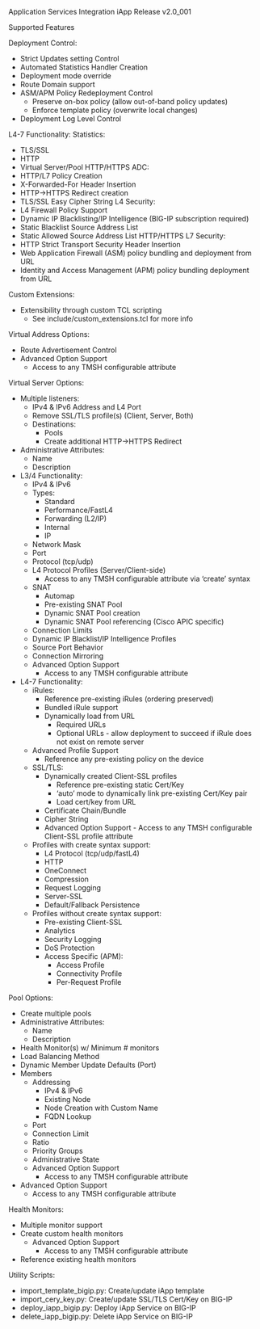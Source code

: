 Application Services Integration iApp
Release v2.0_001

Supported Features

Deployment Control:
 - Strict Updates setting Control
 - Automated Statistics Handler Creation
 - Deployment mode override
 - Route Domain support
 - ASM/APM Policy Redeployment Control
   - Preserve on-box policy (allow out-of-band policy updates)
   - Enforce template policy (overwrite local changes)
 - Deployment Log Level Control

L4-7 Functionality:
 Statistics:
  - TLS/SSL
  - HTTP
  - Virtual Server/Pool
 HTTP/HTTPS ADC:
  - HTTP/L7 Policy Creation
  - X-Forwarded-For Header Insertion
  - HTTP->HTTPS Redirect creation
  - TLS/SSL Easy Cipher String
 L4 Security:
  - L4 Firewall Policy Support
   - Dynamic IP Blacklisting/IP Intelligence (BIG-IP subscription required)
   - Static Blacklist Source Address List
   - Static Allowed Source Address List
 HTTP/HTTPS L7 Security:
  - HTTP Strict Transport Security Header Insertion
  - Web Application Firewall (ASM) policy bundling and deployment from URL
  - Identity and Access Management (APM) policy bundling deployment from URL

Custom Extensions:
 - Extensibility through custom TCL scripting
   - See include/custom_extensions.tcl for more info

Virtual Address Options:
 - Route Advertisement Control
 - Advanced Option Support
   - Access to any TMSH configurable attribute

Virtual Server Options:
 - Multiple listeners:
   - IPv4 & IPv6 Address and L4 Port
   - Remove SSL/TLS profile(s) (Client, Server, Both)
   - Destinations:
     - Pools
     - Create additional HTTP->HTTPS Redirect
 - Administrative Attributes:
   - Name
   - Description
 - L3/4 Functionality:
   - IPv4 & IPv6
   - Types:
     - Standard
     - Performance/FastL4
     - Forwarding (L2/IP)
     - Internal 
     - IP
   - Network Mask
   - Port
   - Protocol (tcp/udp)
   - L4 Protocol Profiles (Server/Client-side)
     - Access to any TMSH configurable attribute via ‘create’ syntax
   - SNAT 
     - Automap
     - Pre-existing SNAT Pool
     - Dynamic SNAT Pool creation
     - Dynamic SNAT Pool referencing (Cisco APIC specific)
   - Connection Limits
   - Dynamic IP Blacklist/IP Intelligence Profiles
   - Source Port Behavior
   - Connection Mirroring
   - Advanced Option Support
     - Access to any TMSH configurable attribute
 - L4-7 Functionality:
   - iRules:
     - Reference pre-existing iRules (ordering preserved)
     - Bundled iRule support
     - Dynamically load from URL
       - Required URLs
       - Optional URLs - allow deployment to succeed if iRule does not exist on remote server
   - Advanced Profile Support
     - Reference any pre-existing policy on the device
   - SSL/TLS:
     - Dynamically created Client-SSL profiles
       - Reference pre-existing static Cert/Key
       - ‘auto’ mode to dynamically link pre-existing Cert/Key pair
       - Load cert/key from URL
     - Certificate Chain/Bundle
     - Cipher String
     - Advanced Option Support - Access to any TMSH configurable Client-SSL profile attribute     
   - Profiles with create syntax support:
     - L4 Protocol (tcp/udp/fastL4)
     - HTTP
     - OneConnect
     - Compression
     - Request Logging
     - Server-SSL
     - Default/Fallback Persistence
   - Profiles without create syntax support:
     - Pre-existing Client-SSL
     - Analytics
     - Security Logging
     - DoS Protection
     - Access Specific (APM):
       - Access Profile
       - Connectivity Profile
       - Per-Request Profile
       
Pool Options:
 - Create multiple pools
 - Administrative Attributes:
   - Name
   - Description
 - Health Monitor(s) w/ Minimum # monitors
 - Load Balancing Method
 - Dynamic Member Update Defaults (Port)
 - Members
   - Addressing
     - IPv4 & IPv6
     - Existing Node
     - Node Creation with Custom Name
     - FQDN Lookup
   - Port
   - Connection Limit
   - Ratio
   - Priority Groups
   - Administrative State
   - Advanced Option Support
     - Access to any TMSH configurable attribute
 - Advanced Option Support
   - Access to any TMSH configurable attribute

Health Monitors:
 - Multiple monitor support
 - Create custom health monitors
   - Advanced Option Support
     - Access to any TMSH configurable attribute
 - Reference existing health monitors

Utility Scripts:
 - import_template_bigip.py: Create/update iApp template
 - import_cery_key.py: Create/update SSL/TLS Cert/Key on BIG-IP
 - deploy_iapp_bigip.py: Deploy iApp Service on BIG-IP 
 - delete_iapp_bigip.py: Delete iApp Service on BIG-IP

